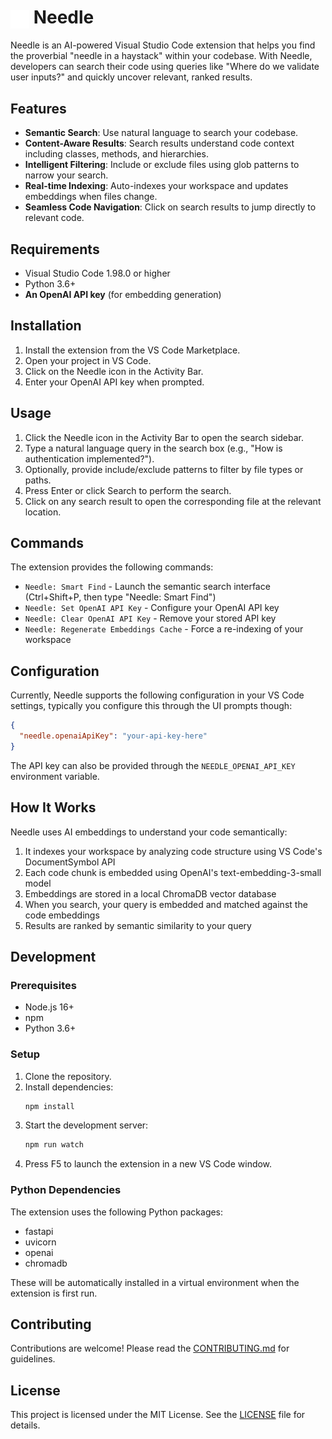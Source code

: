 # <img src="media/icon.png" alt="Needle Logo" height="30" style="vertical-align: middle;"> Needle 

Needle is an AI-powered Visual Studio Code extension that helps you find the proverbial "needle in a haystack" within your codebase. With Needle, developers can search their code using queries like "Where do we validate user inputs?" and quickly uncover relevant, ranked results.

## Features

- **Semantic Search**: Use natural language to search your codebase.
- **Content-Aware Results**: Search results understand code context including classes, methods, and hierarchies.
- **Intelligent Filtering**: Include or exclude files using glob patterns to narrow your search.
- **Real-time Indexing**: Auto-indexes your workspace and updates embeddings when files change.
- **Seamless Code Navigation**: Click on search results to jump directly to relevant code.

## Requirements

- Visual Studio Code 1.98.0 or higher
- Python 3.6+
- **An OpenAI API key** (for embedding generation)

## Installation

1. Install the extension from the VS Code Marketplace.
2. Open your project in VS Code.
3. Click on the Needle icon in the Activity Bar.
4. Enter your OpenAI API key when prompted.

## Usage

1. Click the Needle icon in the Activity Bar to open the search sidebar.
2. Type a natural language query in the search box (e.g., "How is authentication implemented?").
3. Optionally, provide include/exclude patterns to filter by file types or paths.
4. Press Enter or click Search to perform the search.
5. Click on any search result to open the corresponding file at the relevant location.

## Commands

The extension provides the following commands:

- `Needle: Smart Find` - Launch the semantic search interface (Ctrl+Shift+P, then type "Needle: Smart Find")
- `Needle: Set OpenAI API Key` - Configure your OpenAI API key
- `Needle: Clear OpenAI API Key` - Remove your stored API key
- `Needle: Regenerate Embeddings Cache` - Force a re-indexing of your workspace

## Configuration

Currently, Needle supports the following configuration in your VS Code settings, typically you configure this through the UI prompts though:

```json
{
  "needle.openaiApiKey": "your-api-key-here"
}
```

The API key can also be provided through the `NEEDLE_OPENAI_API_KEY` environment variable.

## How It Works

Needle uses AI embeddings to understand your code semantically:

1. It indexes your workspace by analyzing code structure using VS Code's DocumentSymbol API
2. Each code chunk is embedded using OpenAI's text-embedding-3-small model
3. Embeddings are stored in a local ChromaDB vector database
4. When you search, your query is embedded and matched against the code embeddings
5. Results are ranked by semantic similarity to your query

## Development

### Prerequisites

- Node.js 16+
- npm
- Python 3.6+

### Setup

1. Clone the repository.
2. Install dependencies:
   ```bash
   npm install
   ```
3. Start the development server:
   ```bash
   npm run watch
   ```
4. Press F5 to launch the extension in a new VS Code window.

### Python Dependencies

The extension uses the following Python packages:
- fastapi
- uvicorn
- openai
- chromadb

These will be automatically installed in a virtual environment when the extension is first run.

## Contributing

Contributions are welcome! Please read the [CONTRIBUTING.md](CONTRIBUTING.md) for guidelines.

## License

This project is licensed under the MIT License. See the [LICENSE](LICENSE) file for details.